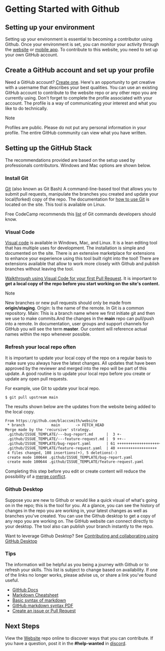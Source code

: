 # Getting Started with Github

## Setting up your environment

Setting up your environment is essential to becoming a contributor using Github. Once your environment is set, you can monitor your activity through the [website](https://github.com/) or [mobile app](https://github.com/mobile). To contribute to this website, you need to set up your own  GitHub account.

## Create a GitHub account and set up your profile

Need a GitHub account? [Create one](https://github.com/join). Here's an opportunity to get creative with a username that describes your best qualities.  You can use an existing GitHub account to contribute to the website repo or any other repo you are currently using. Don't forget to complete the profile associated with your account. The profile is a way of communicating your interest and what you like to do technically.

>[!NOTE]
> Profiles are public. Please do not put any personal information in your profile. The entire GitHub community can view what you have written.

## Setting up the GitHub Stack

The recommendations provided are based on the setup used by professionals contributors. Windows and Mac options are shown below.

### Install Git 

[Git](https://git-scm.com/downloads) (also known as Git Bash) A command-line-based tool that allows you to submit pull requests, manipulate the branches you created and update your local(forked) copy of the repo. The documentation for [how to use Git](https://git-scm.com/doc) is located on the site. This tool is available on Linux.

Free CodeCamp recommends this [list](https://www.freecodecamp.org/news/10-important-git-commands-that-every-developer-should-know/) of Git commands developers should know.

### Visual Code

[Visual code](https://code.visualstudio.com/) is available in Windows, Mac, and Linux. It is a lean editing tool that has multiple uses for development. The installation is simple and documented on the site. There is an extensive marketplace for extensions to enhance your experience using this tool built right into the tool! There are extensions available that allow to work more closely with Github and publish branches without leaving the tool.

[Walkthrough using Visual Code for your first Pull Request](https://code.visualstudio.com/docs/editor/github).
It is important to **get a local copy of the repo before you start working on the site's content.**

>[!NOTE]
>New branches or new pull requests should only be made from **origin/staging**. Origin: Is the name of the remote. In Git is a common repository. Main: This is a branch name where we first initiate git and then we use to make commits.And the changes in the **main** repo can pull/push into a remote.
In documentation, user groups and support channels for GitHub you will see the term **master**. Our content will reference actual names within the repo whenever possible.

### Refresh your local repo often

It is important to update your local copy of the repo on a regular basis to make sure you always have the latest changes. All updates that have been approved by the reviewer and merged into the repo will be part of this update. A good routine is to update your local repo before you create or update any open pull requests.

For example, use Git to update your local repo.

```
$ git pull upstream main
```
The results shown below are the updates from the website being added to the local copy.

```txt
From https://github.com/blaccsmith/website
 * branch            main       -> FETCH_HEAD
Merge made by the 'recursive' strategy.
 .github/ISSUE_TEMPLATE/---bug-report.md      |  3 +-
 .github/ISSUE_TEMPLATE/---feature-request.md |  9 ++--
 .github/ISSUE_TEMPLATE/bug-report.yaml       | 61 ++++++++++++++++++++++++++++
 .github/ISSUE_TEMPLATE/feature-request.yaml  | 40 ++++++++++++++++++
 4 files changed, 108 insertions(+), 5 deletions(-)
 create mode 100644 .github/ISSUE_TEMPLATE/bug-report.yaml
 create mode 100644 .github/ISSUE_TEMPLATE/feature-request.yaml
```

Completing this step before you edit or create content will reduce the possibility of a [merge conflict](https://docs.github.com/en/github/collaborating-with-pull-requests/addressing-merge-conflicts/about-merge-conflicts#resolving-merge-conflicts).

### Github Desktop

Suppose you are new to Github or would like a quick visual of what's going on in the repo; this is the tool for you. At a glance, you can see the history of changes in the repo you are working in, your latest changes as well as branches you've created. You can use the Github desktop to get a copy of any repo you are working on. The GitHub website can connect directly to your desktop. The tool also can publish your branch instantly to the repo.

Want to leverage Github Desktop? See [Contributing and collaborating using GitHub Desktop](https://docs.github.com/en/desktop/contributing-and-collaborating-using-github-desktop)

### Tips

 The information will be helpful as you being a journey with Github or to refresh your skills. This list is subject to change based on availability. If one of the links no longer works, please advise us, or share a link you've found useful.

- [GitHub Docs](https://docs.github.com/en)
- [Markdown Cheatsheet](https://github.com/adam-p/markdown-here/wiki/Markdown-Cheatsheet)
- [Basic syntax of markdown](https://www.markdownguide.org/basic-syntax/)
- [GitHub markdown syntax PDF](https://guides.github.com/pdfs/markdown-cheatsheet-online.pdf)
- [Create an issue or Pull Request](https://docs.github.com/en/desktop/contributing-and-collaborating-using-github-desktop/working-with-your-remote-repository-on-github-or-github-enterprise/creating-an-issue-or-pull-request)

## Next Steps

View the [Website](https://github.com/blaccsmith/website) repo online to discover ways that you can contribute. If you have a question, post it in the **#help-wanted** in [discord](https://discord.com/).